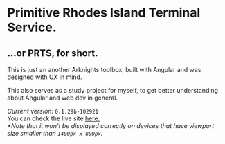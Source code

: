 # **P**rimitive **R**hodes Island **T**erminal **S**ervice. <br>

## ...or PRTS, for short.
This is just an another Arknights toolbox, built with Angular and was designed with UX in mind.
<br>

This also serves as a study project for myself, to get better understanding about Angular and web dev in general.

*Current version:* `0.1.29b-102921`<br>
You can check the live site [here.](https://prts.vercel.app)<br>
*\*Note that it won't be displayed correctly on devices that have viewport size smaller than `1400px x 800px`.*
